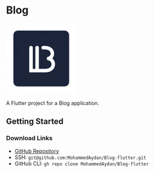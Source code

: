 # Blog

![App Screenshot](https://github.com/MohammedAydan/Blog-flutter/blob/main/android/app/src/main/res/mipmap-xxxhdpi/ic_launcher.png?raw=true)

A Flutter project for a Blog application.

## Getting Started

### Download Links
- [GitHub Repository](https://github.com/MohammedAydan/Blog-flutter.git)
- SSH: `git@github.com:MohammedAydan/Blog-flutter.git`
- GitHub CLI: `gh repo clone MohammedAydan/Blog-flutter`
  
